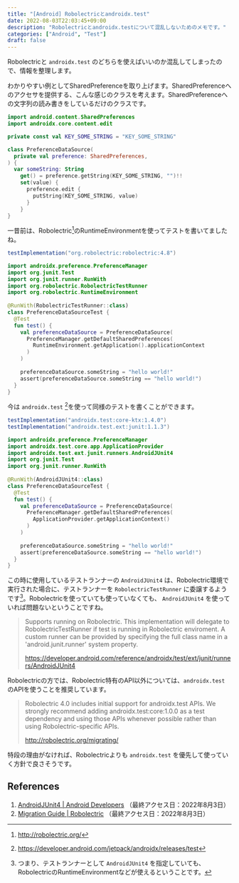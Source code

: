 ```yaml
---
title: "[Android] Robolectricとandroidx.test"
date: 2022-08-03T22:03:45+09:00
description: "Robolectricとandroidx.testについて混乱しないためのメモです。"
categories: ["Android", "Test"]
draft: false
---
```


Robolectricと `androidx.test` のどちらを使えばいいのか混乱してしまったので、情報を整理します。

わかりやすい例としてSharedPreferenceを取り上げます。SharedPreferenceへのアクセサを提供する、こんな感じのクラスを考えます。SharedPreferenceへの文字列の読み書きをしているだけのクラスです。

```kotlin
import android.content.SharedPreferences
import androidx.core.content.edit

private const val KEY_SOME_STRING = "KEY_SOME_STRING"

class PreferenceDataSource(
  private val preference: SharedPreferences,
) {
  var someString: String
    get() = preference.getString(KEY_SOME_STRING, "")!!
    set(value) {
      preference.edit {
        putString(KEY_SOME_STRING, value)
      }
    }
}
```

一昔前は、Robolectric[^1]のRuntimeEnvironmentを使ってテストを書いてましたね。

```groovy
testImplementation("org.robolectric:robolectric:4.8")
```

```kotlin
import androidx.preference.PreferenceManager  
import org.junit.Test  
import org.junit.runner.RunWith  
import org.robolectric.RobolectricTestRunner  
import org.robolectric.RuntimeEnvironment  
  
@RunWith(RobolectricTestRunner::class)  
class PreferenceDataSourceTest {  
  @Test  
  fun test() {  
    val preferenceDataSource = PreferenceDataSource(  
      PreferenceManager.getDefaultSharedPreferences(  
        RuntimeEnvironment.getApplication().applicationContext  
      )  
    )  
  
    preferenceDataSource.someString = "hello world!"  
    assert(preferenceDataSource.someString == "hello world!")  
  }  
}
```

今は `androidx.test` [^2]を使って同様のテストを書くことができます。

```groovy
testImplementation("androidx.test:core-ktx:1.4.0")  
testImplementation("androidx.test.ext:junit:1.1.3")
```

```kotlin
import androidx.preference.PreferenceManager  
import androidx.test.core.app.ApplicationProvider  
import androidx.test.ext.junit.runners.AndroidJUnit4  
import org.junit.Test  
import org.junit.runner.RunWith  
  
@RunWith(AndroidJUnit4::class)  
class PreferenceDataSourceTest {  
  @Test  
  fun test() {  
    val preferenceDataSource = PreferenceDataSource(  
      PreferenceManager.getDefaultSharedPreferences(  
        ApplicationProvider.getApplicationContext()  
      )  
    )  
  
    preferenceDataSource.someString = "hello world!"  
    assert(preferenceDataSource.someString == "hello world!")  
  }  
}
```

この時に使用しているテストランナーの `AndroidJUnit4` は、Robolectric環境で実行された場合に、テストランナーを `RobolectricTestRunner` に委譲するようです[^3]。Robolectricを使っていても使っていなくても、 `AndroidJUnit4` を使っていれば問題ないということですね。

> Supports running on Robolectric. This implementation will delegate to RobolectricTestRunner if test is running in Robolectric enviroment. A custom runner can be provided by specifying the full class name in a 'android.junit.runner' system property.
> 
> https://developer.android.com/reference/androidx/test/ext/junit/runners/AndroidJUnit4

Robolectricの方では、Robolectric特有のAPI以外については、`androidx.test` のAPIを使うことを推奨しています。

> Robolectric 4.0 includes initial support for androidx.test APIs. We strongly recommend adding androidx.test:core:1.0.0 as a test dependency and using those APIs whenever possible rather than using Robolectric-specific APIs.
> 
> http://robolectric.org/migrating/

特段の理由がなければ、Robolectricよりも `androidx.test` を優先して使っていく方針で良さそうです。

## References

1. [AndroidJUnit4 | Android Developers](https://developer.android.com/reference/androidx/test/ext/junit/runners/AndroidJUnit4) （最終アクセス日：2022年8月3日）
2. [Migration Guide | Robolectric](http://robolectric.org/migrating/) （最終アクセス日：2022年8月3日）

[^1]: http://robolectric.org/
[^2]: https://developer.android.com/jetpack/androidx/releases/test
[^3]: つまり、テストランナーとして `AndroidJUnit4` を指定していても、RobolectricのRuntimeEnvironmentなどが使えるということです。
